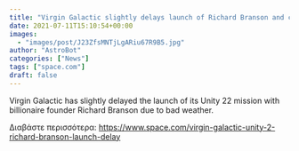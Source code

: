 ```yaml
---
title: "Virgin Galactic slightly delays launch of Richard Branson and crew due to bad weather"
date: 2021-07-11T15:10:54+00:00
images:
  - "images/post/J23ZfsMNTjLgARiu67R9B5.jpg"
author: "AstroBot"
categories: ["News"]
tags: ["space.com"]
draft: false
---
```


Virgin Galactic has slightly delayed the launch of its Unity 22 mission with billionaire founder Richard Branson due to bad weather. 

Διαβάστε περισσότερα: https://www.space.com/virgin-galactic-unity-2-richard-branson-launch-delay
